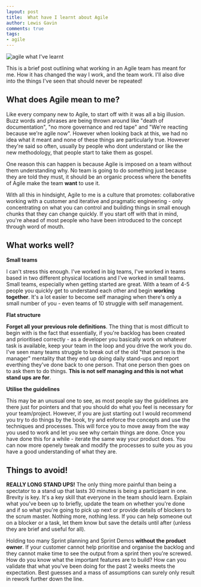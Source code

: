 ```yaml
--- 
layout: post 
title:  What have I learnt about Agile
author: Lewis Gavin 
comments: true 
tags: 
- agile 
---
```


![agile what I've learnt](https://www.lewisgavin.co.uk/images/agile.jpg)

This is a brief post outlining what working in an Agile team has meant for me. How it has changed the way I work, and the team work. I'll also dive into the things I've seen that should never be repeated!

## What does Agile mean to me?

Like every company new to Agile, to start off with it was all a big illusion. Buzz words and phrases are being thrown around like "death of documentation", "no more governance and red tape" and "We're reacting because we're agile now". However when looking back at this, we had no idea what it meant and none of these things are particularly true. However they're said so often, usually by people who dont understand or like the new methodology, that people start to take them as gospel. 

One reason this can happen is because Agile is imposed on a team without them understanding why. No team is going to do something just because they are told they must, it should be an organic process where the benefits of Agile make the team **want** to use it.

With all this in hindsight, Agile to me is a culture that promotes: collaborative working with a customer and iterative and pragmatic engineering - only concentrating on what you can control and building things in small enough chunks that they can change quickly. If you start off with that in mind, you're ahead of most people who have been introduced to the concept through word of mouth.

## What works well?

**Small teams**

I can't stress this enough. I've worked in big teams, I've worked in teams based in two different physical locations and I've worked in small teams. Small teams, especially when getting started are great. With a team of 4-5 people you quickly get to understand each other and begin **working together**. It's a lot easier to become self managing when there's only a small number of you - even teams of 10 struggle with self management.

**Flat structure**

**Forget all your previous role definitions**. The thing that is most difficult to begin with is the fact that essentially, if you're backlog has been created and prioritised correctly - as a developer you basically work on whatever task is available, keep your team in the loop and you drive the work you do. I've seen many teams struggle to break out of the old "that person is the manager" mentality that they end up doing daily stand-ups and report everthing they've done back to one person. That one person then goes on to ask them to do things. **This is not self managing and this is not what stand ups are for**.

**Utilise the guidelines**

This may be an unusual one to see, as most people say the guidelines are there just for pointers and that you should do what you feel is necessary for your team/project. However, if you are just starting out I would recommend you try to do things by the book, try and enforce the concepts and use the techniques and processes. This will force you to move away from the way you used to work and let you see why certain things are done. Once you have done this for a while - iterate the same way your product does. You can now more openely tweak and modify the processes to suite you as you have a good understanding of what they are.

## Things to avoid!

**REALLY LONG STAND UPS!** The only thing more painful than being a spectator to a stand up that lasts 30 minutes is being a participant in one. Brevity is key. It's a key skill that everyone in the team should learn. Explain what you've been up to briefly, update the team on whether you're done and if so what you're going to pick up next or provide details of blockers to the scrum master. Nothing more, nothing less. If you can help someone out on a blocker or a task, let them know but save the details until after (unless they are brief and useful for all).

Holding too many Sprint planning and Sprint Demos **without the product owner**. If your customer cannot help prioritise and organise the backlog and they cannot make time to see the output from a sprint then you're screwed. How do you know what the important features are to build? How can you validate that what you've been doing for the past 2 weeks meets the expectation. Best guesses and a mass of assumptions can surely only result in rework further down the line.



